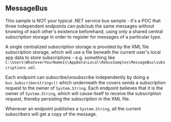 ## MessageBus

This sample is NOT your typical .NET service bus sample  - it's a POC that three independent endpoints 
can pub/sub the same messages without knowing of each other's existence beforehand, using only a shared 
central subscription storage in order to register for messages of a particular type.

A single centralized subscription storage is provided by the XML file subscription storage, which will 
use a file beneath the current user's local app data to store subscriptions - e.g. something like 
`C:\Users\WhateverYourNameIs\AppData\Local\RebusSamples\MessageBus\subscriptions.xml`.

Each endpoint can subscribe/unsubscribe independently by doing a `bus.Subscribe<string>()` which
underneath the covers sends a subscription request to the owner of `System.String`. Each endpoint
believes that it is the owner of `System.String`, which will cause itself to receive the subscription
request, thereby persisting the subscription in the XML file.

Whenever an endpoint publishes a `System.String`, all the current subscribers will get a copy of
the message.
